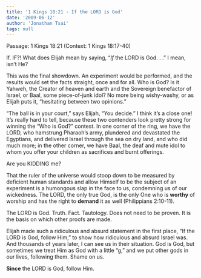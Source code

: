 ```yaml
---
title: '1 Kings 18:21 - If the LORD is God'
date: '2009-06-12'
author: 'Jonathan Tsai'
tags: null
---
```

Passage: 1 Kings 18:21 (Context: 1 Kings 18:17-40)

If. IF?! What does Elijah mean by saying, “_If_ the LORD is God. . .” I mean, isn’t He?

This was the final showdown. An experiment would be performed, and the results would set the facts straight, once and for all. Who is God? Is it Yahweh, the Creator of heaven and earth and the Sovereign benefactor of Israel, or Baal, some piece-of-junk idol? No more being wishy-washy, or as Elijah puts it, “hesitating between two opinions.”

“The ball is in your court,” says Elijah, “You decide.” I think it’s a close one! It’s really hard to tell, because these two contenders look pretty strong for winning the “Who is God?” contest. In one corner of the ring, we have the LORD, who hamstrung Pharaoh’s army, plundered and devastated the Egyptians, and delivered Israel through the sea on dry land, and who did much more; in the other corner, we have Baal, the deaf and mute idol to whom you offer your children as sacrifices and burnt offerings.

Are you KIDDING me?

That the ruler of the universe would stoop down to be measured by deficient human standards and allow Himself to be the subject of an experiment is a humongous slap in the face to us, condemning us of our wickedness. The LORD, the only true God, is the only One who is **worthy** of worship and has the right to **demand** it as well (Philippians 2:10-11).

The LORD is God. Truth. Fact. Tautology. Does not need to be proven. It is the basis on which other proofs are made.

Elijah made such a ridiculous and absurd statement in the first place, “If the LORD is God, follow Him,” to show how ridiculous and absurd Israel was. And thousands of years later, I can see us in their situation. God is God, but sometimes we treat Him as God with a little “g,” and we put other gods in our lives, following them. Shame on us.

**Since** the LORD is God, follow Him.
